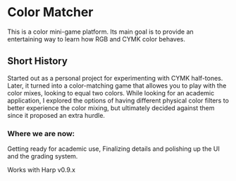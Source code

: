 # Color Matcher
This is a color mini-game platform. Its main goal is to provide an entertaining way to learn how RGB and CYMK color behaves.

## Short History
Started out as a personal project for experimenting with CYMK half-tones. Later, it turned into a color-matching game that allowes you to play with the color mixes, looking to equal two colors.
While looking for an academic application, I explored the options of having different physical color filters to better experience the color mixing, but ultimately decided against them since it proposed an extra hurdle.

### Where we are now:
Getting ready for academic use, Finalizing details and polishing up the UI and the grading system. 



Works with Harp v0.9.x

